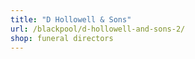 ```yaml
---
title: "D Hollowell & Sons"
url: /blackpool/d-hollowell-and-sons-2/
shop: funeral directors
---
```


